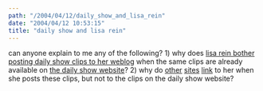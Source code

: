 ```yaml
---
path: "/2004/04/12/daily_show_and_lisa_rein" 
date: "2004/04/12 10:53:15" 
title: "daily show and lisa rein" 
---
```

<p>can anyone explain to me any of the following? 1) why does <a href="http://www.onlisareinsradar.com/archives/daily_show_interviews/index.php">lisa rein bother posting daily show clips to her weblog</a> when the same clips are already available on <a href="http://www.comedycentral.com/mp/browse.php?s=ds">the daily show website</a>? 2) why do <a href="http://boingboing.net/2004/03/28/daily_show_on_richar.html">other</a> <a href="http://www.kanai.net/weblog/archives/001930.html">sites</a> <a href="http://grant.henninger.name/archives/002369.html">link</a> to her when she posts these clips, but not to the clips on the daily show website?</p>